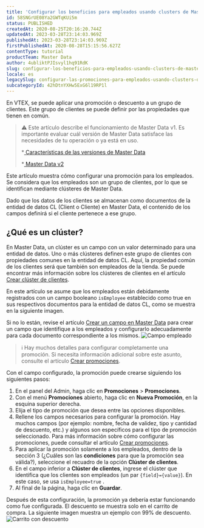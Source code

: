 ```yaml
---
title: 'Configurar los beneficios para empleados usando clusters de Master Data'
id: 58SNGrUE08Ya2GWTqKUi5m
status: PUBLISHED
createdAt: 2020-08-25T20:16:20.744Z
updatedAt: 2023-03-28T23:14:03.969Z
publishedAt: 2023-03-28T23:14:03.969Z
firstPublishedAt: 2020-08-28T15:15:56.627Z
contentType: tutorial
productTeam: Master Data
author: 4ubliktPJIsvyl1hq91RdK
slug: configurar-los-beneficios-para-empleados-usando-clusters-de-master-data
locale: es
legacySlug: configurar-las-promociones-para-empleados-usando-clusters-de-master-data, configurar-los-beneficios-para-empleados-usando-clusters-de-master-data
subcategoryId: 42hDtnYXHw5ExG6l19RP1l
---
```


En VTEX, se puede aplicar una promoción o descuento a un grupo de clientes. Este grupo de clientes se puede definir por las propiedades que tienen en común.

>⚠️ Este artículo describe el funcionamiento de Master Data v1. Es importante evaluar cuál versión de Master Data satisface las necesidades de tu operación o ya está en uso.
>
> *<a href="https://help.vtex.com/tutorial/master-data--4otjBnR27u4WUIciQsmkAw#versions-available">
> Características de las versiones de Master Data
>  </a>
>
> *<a href="https://developers.vtex.com/vtex-rest-api/docs/getting-started-1">
> Master Data v2
>  </a>
> 

Este artículo muestra cómo configurar una promoción para los empleados. Se considera que los empleados son un grupo de clientes, por lo que se identifican mediante clústeres de Master Data.

Dado que los datos de los clientes se almacenan como documentos de la entidad de datos CL (Client o Cliente) en Master Data, el contenido de los campos definirá si el cliente pertenece a ese grupo. 

## ¿Qué es un clúster?

En Master Data, un clúster es un campo con un valor determinado para una entidad de datos. Uno o más clústeres definen este grupo de clientes con propiedades comunes en la entidad de datos CL.
Aquí, la propiedad común de los clientes será que también son empleados de la tienda. Se puede encontrar más información sobre los clústeres de clientes en el artículo [Crear clúster de clientes](https://help.vtex.com/es/tutorial/how-can-i-create-cluster-of-customers--frequentlyAskedQuestions_1724).

En este artículo se asume que los empleados están debidamente registrados con un campo booleano `isEmployee` establecido como true en sus respectivos documentos para la entidad de datos CL, como se muestra en la siguiente imagen.

Si no lo están, revise el artículo [Crear un campo en Master Data](https://help.vtex.com/es/tutorial/how-can-i-create-field-in-master-data) para crear un campo que identifique a los empleados y configurarlo adecuadamente para cada documento correspondiente a los mismos.
![Campo empleado](https://raw.githubusercontent.com/vtexdocs/help-center-content/main/images/es/configurar-los-beneficios-para-empleados-usando-clusters-de-master-data-0.png)

>ℹ️ Hay muchos detalles para configurar completamente una promoción. Si necesita información adicional sobre este asunto, consulte el artículo [Crear promociones](https://help.vtex.com/es/tutorial/creating-promotions-2).

Con el campo configurado, la promoción puede crearse siguiendo los siguientes pasos:

1. En el panel del Admin, haga clic en **Promociones** > **Promociones**.
2. Con el menú **Promociones** abierto, haga clic en **Nueva Promoción**, en la esquina superior derecha.
3. Elija el tipo de promoción que desea entre las opciones disponibles.
4. Rellene los campos necesarios para configurar la promoción. Hay muchos campos (por ejemplo: nombre, fecha de validez, tipo y cantidad de descuento, etc.) y algunos son específicos para el tipo de promoción seleccionado. Para más información sobre cómo configurar las promociones, puede consultar el artículo [Crear promociones](https://help.vtex.com/es/tutorial/creating-promotions-2).
5. Para aplicar la promoción solamente a los empleados, dentro de la sección 3 (¿Cuáles son las **condiciones** para que la promoción sea válida?), seleccione el recuadro de la opción  **Clúster de clientes**. 
6. En el campo inferior a **Clúster de clientes**, ingrese el clúster que identifica que los clientes son empleados (un par `{field}={value}`). En este caso, se usa `isEmployee=true` .
7. Al final de la página, haga clic en **Guardar**.

Después de esta configuración, la promoción ya debería estar funcionando como fue configurada. El descuento se muestra solo en el carrito de compra. La siguiente imagen muestra un ejemplo con 99% de descuento. ![Carrito con descuento](https://raw.githubusercontent.com/vtexdocs/help-center-content/main/images/es/configurar-los-beneficios-para-empleados-usando-clusters-de-master-data-1.png)

